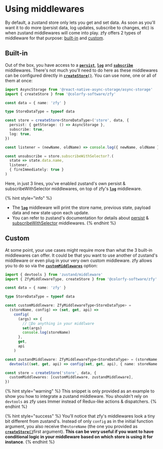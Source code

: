 # Using middlewares

By default, a zustand store only lets you get and set data. As soon as you'll want it to do more (persist data, log updates, subscribe to changes, etc) is when zustand middlewares will come into play. zfy offers 2 types of middleware for that purpose: [built-in](using-middlewares.md#built-in) and [custom](using-middlewares.md#undefined).

## Built-in

Out of the box, you have access to a [**`persist`**](../api-reference/types/createstoreoptionstype.md#persist), [**`log`**](../api-reference/types/createstoreoptionstype.md#log) and [**`subscribe`**](../api-reference/types/createstoreoptionstype.md#subscribe) middlewares. There's not much you'll need to do here as these middlewares can be configured directly in [**`createStore()`**](../api-reference/createstore.md). You can use none, one or all of them at once:

```typescript
import AsyncStorage from '@react-native-async-storage/async-storage'
import { createStore } from '@colorfy-software/zfy'

const data = { name: 'zfy' }

type StoreDataType = typeof data

const store = createStore<StoreDataType>('store', data, {
  persist: { getStorage: () => AsyncStorage },
  subscribe: true,
  log: true,
})

const listener = (newName, oldName) => console.log({ newName, oldName })

const unsubscribe = store.subscribeWithSelector?.(
  state => state.data.name,
  listener,
  { fireImmediately: true }
)
```

Here, in just 3 lines, you've enabled zustand's own persist & subscribeWithSelector middlewares, on top of zfy's [**`log`**](../api-reference/types/createstoreoptionstype.md#log) middleware.&#x20;

{% hint style="info" %}
* The [**`log`**](../api-reference/types/createstoreoptionstype.md#log) middleware will print the store name, previous state, payload data and new state upon each update.
* You can refer to zustand's documentation for details about [persist](https://github.com/pmndrs/zustand/wiki/Persisting-the-store's-data) & [subscribeWithSelector](https://github.com/pmndrs/zustand#using-subscribe-with-selector) middlewares.
{% endhint %}

## Custom

At some point, your use cases might require more than what the 3 built-in middlewares can offer. It could be that you want to use another of zustand's middleware or even plug in your very own custom middleware. zfy allows you to do so via the [**`customMiddlewares`**](../api-reference/types/createstoreoptionstype.md#custommiddlewares) option:

```typescript
import { devtools } from 'zustand/middleware'
import { ZfyMiddlewareType, createStore } from '@colorfy-software/zfy'

const data = { name: 'zfy' }

type StoreDataType = typeof data

const customMiddleware: ZfyMiddlewareType<StoreDataType> =
  (storeName, config) => (set, get, api) =>
    config(
      (args) => {
        // 📍Do anything in your middlware
        set(args)
        console.log(storeName)
      },
      get,
      api
    )

const zustandMiddleware: ZfyMiddlewareType<StoreDataType> = (storeName, config) =>
  devtools((set, get, api) => config(set, get, api), { name: storeName })

const store = createStore('store', data, {
  customMiddlewares: [customMiddleware, zustandMiddleware],
})
```

{% hint style="warning" %}
This snippet is only provided as an example to show you how to integrate a zustand middleware. You shouldn't rely on `devtools` as zfy uses Immer instead of Redux-like actions & dispatchers.
{% endhint %}

{% hint style="success" %}
You'll notice that zfy's middlewares look a tiny bit different from zustand's. Instead of only `config` as in the initial function argument, you also receive the`storeName` (the one you provided as [**`createStore()`**](../api-reference/createstore.md)first argument). **This can be very useful if you want to have conditional logic in your middleware based on which store is using it for instance**.
{% endhint %}
